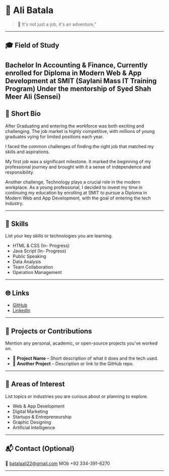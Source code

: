 # 👤 Ali Batala

> 📌 It's not just a job, it's an adventure," 

---

## 🎓 Field of Study
Bachelor In Accounting & Finance, 
Currently enrolled for Diploma in Modern Web & App Development at SMIT (Saylani Mass IT Training Program) Under the mentorship of Syed Shah Meer Ali (Sensei)
---

## 🧾 Short Bio

After Graduating and entering the workforce was both exciting and challenging. The job market is highly competitive, with millions of young graduates vying for limited positions each year.

I faced the common challenges of finding the right job that matched my skills and aspirations.

My first job was a significant milestone. It marked the beginning of my professional journey and brought with it a sense of independence and responsibility.

Another challenge,
Technology plays a crucial role in the modern workplace. As a young professional, I decided to invest my time in continuing my education by enrolling at SMIT to pursue a Diploma in Modern Web and App Development, with the goal of entering the tech industry.    
 
---

## 💼 Skills

List your key skills or technologies you are learning.

- HTML & CSS (In- Progress)
- Java Script (In- Progress)
- Public Speaking
- Data Analysis
- Team Collaboration
- Operation Management
---

## 🌐 Links

- [GitHub](https://github.com/Alibatala)
- [LinkedIn](https://www.linkedin.com/in/ali-batala)


---

## 🚀 Projects or Contributions

Mention any personal, academic, or open-source projects you’ve worked on.

- 📂 **Project Name** – Short description of what it does and the tech used.
- 📂 **Another Project** – Description or link to the GitHub repo.

---

## 🎯 Areas of Interest

List topics or industries you are curious about or planning to explore.

- Web & App Development
- Digital Marketing
- Startups & Entrepreneurship
- Graphic Designing 
- Artificial Intelligence
---

## 📬 Contact (Optional)

📧 batalaali22@gmail.com
MOb +92 334-391-6270

---

